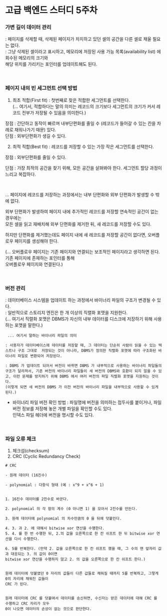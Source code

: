 # 고급 백엔드 스터디 5주차  

### 가변 길이 데이터 관리

: 페이지를 삭제할 때, 삭제된 페이지가 차지하고 있던 셀의 공간을 다른 셀로 채울 필요는 없다.  
: 그냥 삭제된 셀이라고 표시하고, 메모리에 저장된 사용 가능 목록(availability list) 에 회수된 메모리의 크기와  
해당 위치를 가리키는 포인터를 업데이트해도 된다.  

</br>

### 페이지 내의 빈 세그먼트 선택 방법

1) 최초 적합(First fit) : 첫번째로 찾은 적합한 세그먼트를 선택한다.  
(... 여기서, 적합하다는 말의 의미는 레코드의 크기보다 세그먼트의 크기가 커서 레코드 전부가 저장될 수 있음을 의미한다.)  

장점 : 간단하고 동작이 빠르며 내부단편화를 줄일 수 (레코드가 들어갈 수 있는 칸을 차례로 채워나가기 때문) 있다.  
단점 : 외부단편화가 생길 수 있다.  


2) 최적 적합(Best fit) : 레코드를 저장할 수 있는 가장 작은 세그먼트를 선택한다.  

장점 : 외부단편화를 줄일 수 있다.  

단점 : 가장 최적의 공간을 찾기 위해, 모든 공간을 살펴봐야 한다. 세그먼트 할당 과정이 느리고 복잡하다.  

</br>

... 페이지에 레코드를 저장하는 과정에서는 내부 단편화와 외부 단편화가 발생할 수 밖에 없다.  

외부 단편화가 발생하여 페이지 내에 추가적인 레코드를 저장할 연속적인 공간이 없는 경우에는  
모든 셀을 읽고 재배치해 외부 단편화를 제거한 뒤, 새 레코드를 저장할 수도 있다.  

하지만 단편화를 제거했는데도 페이지 내에 새 레코드를 저장할 공간이 없다면, 오버플로우 페이지를 생성해야 한다.  

(... 오버플로우 페이지는 기존 페이지와 연결되는 보조적인 페이지라고 생각하면 된다. 기존 페이지에 존재하는 포인터를 통해  
오버플로우 페이지와 연결된다.)

</br>

### 버전 관리

: 데이터베이스 시스템을 업데이트 하는 과정에서 바이너리 파일의 구조가 변경될 수 있다.  
: 일반적으로 스토리지 엔진은 한 개 이상의 직렬화 포맷을 지원한다.  
(... 여기서 직렬화 포맷은 DBMS가 자신의 내부 데이터를 디스크에 저장하기 위해 사용하는 포맷을 말한다.)

```
 ... 여기서 말하는 바이너리 파일의 의미

: 사용자가 데이터베이스에 데이터를 저장할 때, 그 데이터는 단순히 사람이 읽을 수 있는 텍스트나 구조 그대로  저장되는 것이 아니라, DBMS가 정의한 직렬화 포맷에 따라 구조화된 바이너리 파일로 변환되어 저장된다. 

: DBMS 가 업데이트 되어서 버전이 바뀌면 DBMS 가 내부적으로 사용하는 바이너리 파일들의 구조가 달라져서, 기존 버전의 바이너리 파일들이 새 버전의 DBMS와 호환이 되지 않을 수 있고, 이런 문제를 방지하기 위해 DBMS 에서 여러 버전의 파일 직렬화 포맷을 지원하는 것이다.  
(이렇게 되면 새 버전의 DBMS 가 이전 버전의 바이너리 파일을 내부적으로 사용할 수 있게 된다.)
```
- 바이너리 파일 버전 확인 방법 : 파일명에 버전을 의미하는 접두사를 붙이거나, 파일 버전 정보를 저장해 놓은 개별 파일을 확인할 수도 있다.  
인덱스 파일 헤더에 버전을 명시할 수도 있다.

</br>

### 파일 오류 체크

1) 체크섬(checksum)  
2) CRC (Cyclic Redundancy Check)

``` 
# CRC 

- 원래 데이터 (16진수)

- polynomial : 다항식 형태 (예 : x^9 + x^6 + 1)


1. 16진수 데이터를 2진수로 바꾼다.

2. polynomial 의 각 항의 계수 (0 아니면 1) 을 모아서 2진수를 만든다.

3. 원래 데이터에 polynomial 의 차수만큼의 0 을 뒤에 덧붙인다.

4. 3. 과 2. 에 대해서 bitwise xor 연산을 수행한다.  
5. 4. 를 한 번 수행한 뒤, 2.의 값을 오른쪽으로 한 칸 쉬프트 한 뒤 bitwise xor 연산을 다시 수행한다.  

6. 5를 반복한다. (만약 2. 값을 오른쪽으로 한 칸 쉬프트 했을 때, 그 수의 맨 앞자리 값과 대응되는 3. 의 값이 0이면  
bitwise xor 연산을 수행하지 않고 2. 의 값을 오른쪽으로 한 칸 쉬프트 한다.)  


원래 데이터에 덧붙였던 0 자리의 값들이 다른 값들로 채워질 때까지 5를 반복하고, 그렇게 0의 자리에 채워진 값들이  
CRC 가 된다.  


원래 데이터에 CRC 를 덧붙여서 데이터를 송신하면, 수신자는 받은 데이터에 대해 CRC 를 수행하고 CRC 자리가 모두  
0이 나오면 데이터의 손상이 없는 것으로 판단한다.
